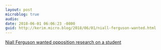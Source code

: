 ```yaml
---
layout: post
microblog: true
audio: 
date: 2018-06-01 06:06:23 -0800
guid: http://kerim.micro.blog/2018/06/01/niall-ferguson-wanted.html
---
```

[Niall Ferguson wanted opposition research on a student](https://newrepublic.com/minutes/148653/historian-niall-ferguson-collected-opposition-research-stanford-student)

